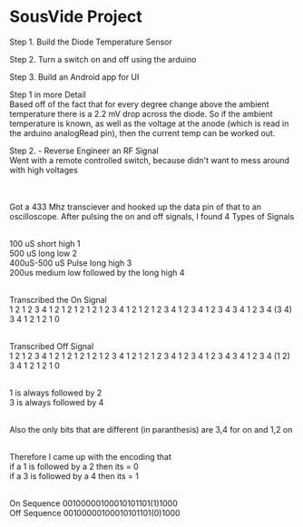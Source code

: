 # SousVide Project

Step 1. 
Build the Diode Temperature Sensor

Step 2. 
Turn a switch on and off using the arduino 

Step 3. 
Build an Android app for UI 


Step 1 in more Detail
<br/>Based off of the fact that for every degree change above the ambient temperature there is a 2.2 mV drop across the diode. So if the ambient temperature is known, as well as the voltage at the anode (which is read in the arduino analogRead pin), then the current temp can be worked out. 

Step 2. - Reverse Engineer an RF Signal
<br/>Went with a remote controlled switch, because didn't want to mess around with high voltages

<br/><br/>Got a 433 Mhz transciever and hooked up the data pin of that to an oscilloscope. After pulsing the on and off signals, I found 4 Types of Signals 

<br/>100 uS short high 	1
<br/>500 uS long low	2
<br/>400uS-500 uS Pulse long high 	3
<br/>200us medium low followed by the long high 	4

<br/>Transcribed the On Signal
<br/>1	2	1	2	3	4	1	2	1	2	1	2	1	2	1	2	3	4	1	2	1	2	1	2	3	4	1	2	3	4	1	2	3	4	3	4	1	2	3	4	(3	4)	3	4	1	2	1	2	1	0

<br/>Transcribed Off Signal
<br/>1	2	1	2	3	4	1	2	1	2	1	2	1	2	1	2	3	4	1	2	1	2	1	2	3	4	1	2	3	4	1	2	3	4	3	4	1	2	3	4	(1 2)	3	4	1	2	1	2	1	0

<br/>1 is always followed by 2 
<br/>3 is always followed by 4

<br/>Also the only bits that are different (in paranthesis) are 3,4 for on and 1,2 on 

<br/>Therefore I came up with the encoding that 
<br/>if a 1 is followed by a 2 then its = 0
<br/>if a 3 is followed by a 4 then its = 1

<br/>On Sequence 00100000100010101101(1)1000
<br/>Off Sequence 00100000100010101101(0)1000




